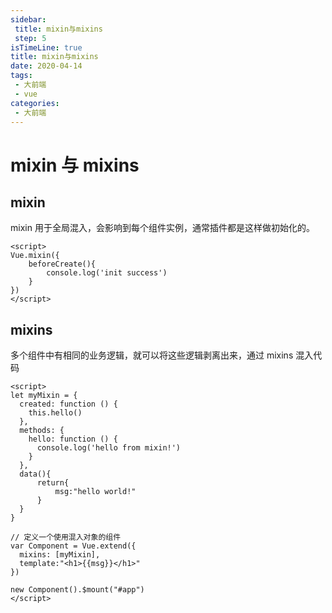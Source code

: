 ```yaml
---
sidebar:
 title: mixin与mixins
 step: 5
isTimeLine: true
title: mixin与mixins
date: 2020-04-14
tags:
 - 大前端
 - vue
categories:
 - 大前端
---
```

# mixin 与 mixins
## mixin
mixin 用于全局混入，会影响到每个组件实例，通常插件都是这样做初始化的。

```vue
<script>
Vue.mixin({
    beforeCreate(){
        console.log('init success')
    }
})
</script>
```
## mixins
多个组件中有相同的业务逻辑，就可以将这些逻辑剥离出来，通过 mixins 混入代码

```vue
<script>
let myMixin = {
  created: function () {
    this.hello()
  },
  methods: {
    hello: function () {
      console.log('hello from mixin!')
    }
  },
  data(){
      return{
          msg:"hello world!"
      }
  }
}

// 定义一个使用混入对象的组件
var Component = Vue.extend({
  mixins: [myMixin],
  template:"<h1>{{msg}}</h1>"
})

new Component().$mount("#app")
</script>
```

<comment/>
<tongji/>